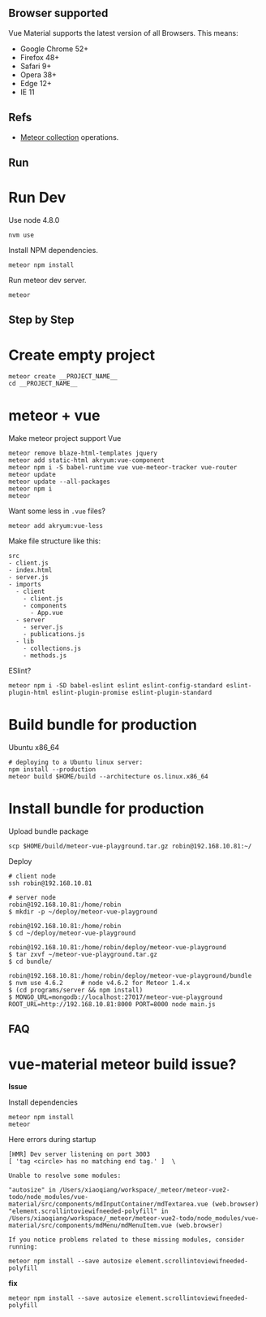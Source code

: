 ## Browser supported

Vue Material supports the latest version of all Browsers. This means:

* Google Chrome 52+
* Firefox 48+
* Safari 9+
* Opera 38+
* Edge 12+
* IE 11

## Refs

* [Meteor collection](http://docs.meteor.com/api/collections.html) operations.

## Run

# Run Dev

Use node 4.8.0

```shell
nvm use
```

Install NPM dependencies.

```shell
meteor npm install
```

Run meteor dev server.

```shell
meteor
```

## Step by Step

# Create empty project

```shell
meteor create __PROJECT_NAME__
cd __PROJECT_NAME__
```

# meteor + vue

Make meteor project support Vue

```shell
meteor remove blaze-html-templates jquery
meteor add static-html akryum:vue-component
meteor npm i -S babel-runtime vue vue-meteor-tracker vue-router
meteor update
meteor update --all-packages
meteor npm i
meteor
```

Want some less in `.vue` files?

```shell
meteor add akryum:vue-less
```

Make file structure like this:

```text
src
- client.js
- index.html
- server.js
- imports
  - client
    - client.js
    - components
      - App.vue
  - server
    - server.js
    - publications.js
  - lib
    - collections.js
    - methods.js
```

ESlint?

```shell
meteor npm i -SD babel-eslint eslint eslint-config-standard eslint-plugin-html eslint-plugin-promise eslint-plugin-standard
```

# Build bundle for production

Ubuntu x86_64

```shell
# deploying to a Ubuntu linux server:
npm install --production
meteor build $HOME/build --architecture os.linux.x86_64
```

# Install bundle for production

Upload bundle package

```shell
scp $HOME/build/meteor-vue-playground.tar.gz robin@192.168.10.81:~/
```

Deploy

```shell
# client node
ssh robin@192.168.10.81

# server node
robin@192.168.10.81:/home/robin
$ mkdir -p ~/deploy/meteor-vue-playground

robin@192.168.10.81:/home/robin
$ cd ~/deploy/meteor-vue-playground

robin@192.168.10.81:/home/robin/deploy/meteor-vue-playground
$ tar zxvf ~/meteor-vue-playground.tar.gz
$ cd bundle/

robin@192.168.10.81:/home/robin/deploy/meteor-vue-playground/bundle
$ nvm use 4.6.2     # node v4.6.2 for Meteor 1.4.x
$ (cd programs/server && npm install)
$ MONGO_URL=mongodb://localhost:27017/meteor-vue-playground ROOT_URL=http://192.168.10.81:8000 PORT=8000 node main.js
```

## FAQ

# vue-material meteor build issue?

**Issue**

Install dependencies

```shell
meteor npm install
meteor
```

Here errors during startup

```text
[HMR] Dev server listening on port 3003
[ 'tag <circle> has no matching end tag.' ]  \

Unable to resolve some modules:

"autosize" in /Users/xiaoqiang/workspace/_meteor/meteor-vue2-todo/node_modules/vue-material/src/components/mdInputContainer/mdTextarea.vue (web.browser)
"element.scrollintoviewifneeded-polyfill" in /Users/xiaoqiang/workspace/_meteor/meteor-vue2-todo/node_modules/vue-material/src/components/mdMenu/mdMenuItem.vue (web.browser)

If you notice problems related to these missing modules, consider running:

meteor npm install --save autosize element.scrollintoviewifneeded-polyfill
```

**fix**

```shell
meteor npm install --save autosize element.scrollintoviewifneeded-polyfill
```
